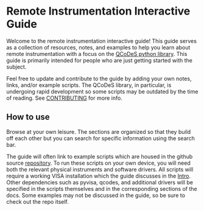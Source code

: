 # Remote Instrumentation Interactive Guide

Welcome to the remote instrumentation interactive guide! This guide serves as a collection of resources, notes, and examples to help you learn about remote instrumentation with a focus on the [QCoDeS python library](http://microsoft.github.io/Qcodes/). This guide is primarily intended for people who are just getting started with the subject.

Feel free to update and contribute to the guide by adding your own notes, links, and/or example scripts. The QCoDeS library, in particular, is undergoing rapid development so some scripts may be outdated by the time of reading. See [CONTRIBUTING](https://github.com/barreralab/remote-instrumentation-guide/blob/main/CONTRIBUTING.md) for more info.

## How to use 
Browse at your own leisure. The sections are organized so that they build off each other but you can search for specific information using the search bar.

The guide will often link to example scripts which are housed in the github source [repository](https://github.com/barreralab/remote-instrumentation-guide). To run these scripts on your own device, you will need both the relevant physical instruments and software drivers. All scripts will require a working VISA installation which the guide discusses in the [Intro](./intro.md#visa-and-scpi). Other dependencies such as pyvisa, qcodes, and additional drivers will be specified in the scripts themselves and in the corresponding sections of the docs. 
Some examples may not be discussed in the guide, so be sure to check out the repo itself. 



